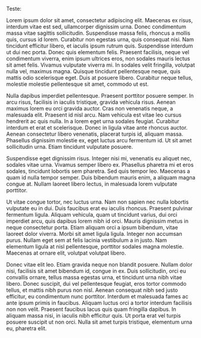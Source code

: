 Teste:

Lorem ipsum dolor sit amet, consectetur adipiscing elit. Maecenas ex risus, interdum vitae est sed, ullamcorper dignissim urna. Donec condimentum massa vitae sagittis sollicitudin. Suspendisse massa felis, rhoncus a mollis quis, cursus id lorem. Curabitur non egestas urna, quis consequat nisi. Nam tincidunt efficitur libero, et iaculis ipsum rutrum quis. Suspendisse interdum ut dui nec porta. Donec quis elementum felis. Praesent facilisis, neque vel condimentum viverra, enim ipsum ultrices eros, non sodales mauris lectus sit amet felis. Vivamus vulputate viverra mi. In sodales velit fringilla, volutpat nulla vel, maximus magna. Quisque tincidunt pellentesque neque, quis mattis odio scelerisque eget. Duis at posuere libero. Curabitur neque tellus, molestie molestie pellentesque sit amet, commodo ut est.

Nulla dapibus imperdiet pellentesque. Praesent porttitor posuere semper. In arcu risus, facilisis in iaculis tristique, gravida vehicula risus. Aenean maximus lorem eu orci gravida auctor. Cras non venenatis neque, a malesuada elit. Praesent id nisl arcu. Nam vehicula est vitae leo cursus hendrerit ac quis nulla. In a lorem eget urna sodales feugiat. Curabitur interdum et erat et scelerisque. Donec in ligula vitae ante rhoncus auctor. Aenean consectetur libero venenatis, placerat turpis id, aliquam massa. Phasellus dignissim molestie ex, eget luctus arcu fermentum id. Ut sit amet sollicitudin urna. Etiam tincidunt vulputate posuere.

Suspendisse eget dignissim risus. Integer nisi mi, venenatis eu aliquet nec, sodales vitae urna. Vivamus semper libero ex. Phasellus pharetra mi et eros sodales, tincidunt lobortis sem pharetra. Sed quis tempor leo. Maecenas a quam id nulla tempor semper. Duis bibendum mauris enim, a aliquam magna congue at. Nullam laoreet libero lectus, in malesuada lorem vulputate porttitor.

Ut vitae congue tortor, nec luctus urna. Nam non sapien nec nulla lobortis vulputate eu in dui. Duis faucibus erat eu iaculis rhoncus. Praesent pulvinar fermentum ligula. Aliquam vehicula, quam ut tincidunt varius, dui orci imperdiet arcu, quis dapibus lorem nibh id orci. Mauris dignissim metus in neque consectetur porta. Etiam aliquam orci a ipsum bibendum, vitae laoreet dolor viverra. Morbi sit amet ligula ligula. Integer non accumsan purus. Nullam eget sem at felis lacinia vestibulum a in justo. Nam elementum ligula at nisl pellentesque, porttitor sodales magna molestie. Maecenas at ornare elit, volutpat volutpat libero.

Donec vitae elit leo. Etiam gravida neque non blandit posuere. Nullam dolor nisi, facilisis sit amet bibendum id, congue in ex. Duis sollicitudin, orci eu convallis ornare, tellus massa egestas urna, et tincidunt urna nibh vitae libero. Donec suscipit, dui vel pellentesque feugiat, eros tortor commodo tellus, et mattis nibh purus non nisl. Aenean consequat nibh sed justo efficitur, eu condimentum nunc porttitor. Interdum et malesuada fames ac ante ipsum primis in faucibus. Aliquam luctus orci a tortor interdum facilisis non non velit. Praesent faucibus lacus quis quam fringilla dapibus. In aliquam massa nisi, in iaculis nibh efficitur quis. Ut porta erat vel turpis posuere suscipit ut non orci. Nulla sit amet turpis tristique, elementum urna eu, pharetra elit.
